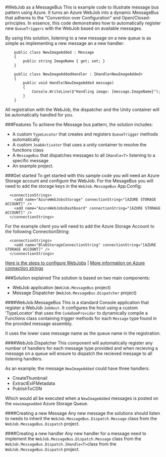 #WebJob as a MessageBus
This is example code to illustrate message bus pattern using Azure. It turns an Azure WebJob into a dynamic MessageBus that 
adheres to the "Convention over Configuration" and Open/Closed-principles. In essence, this code demonstrates how to automatically register 
new `QueueTriggers` with the WebJob based on available messages.

By using this solution, listening to a new message on a new queue is as simple as implementing a new message an a new handler:

```
    public class NewImageAdded : Message
    {
        public string ImageName { get; set; }
    }
```
```
    public class NewImageAddedHandler : IHandle<NewImageAdded>
    {
        public void Handle(NewImageAdded message)
        {
            Console.WriteLine($"Handling image: {message.ImageName}");
        }
    }
```

All registration with the WebJob, the dispatcher and the Unity container will be automatically handled for you.


###Features
To achieve the Message bus pattern, the solution includes:

- A custom `TypeLocator` that creates and registers `QueueTrigger` methods automatically
- A custom `JoabActivator` that uses a unity container to resolve the functions class
- A `MessageBus` that dispatches messages to all `IHandle<T>` listening to a specific message
- An example project. 

###Get started
To get started with this sample code you will need an Azure Storage account and configure the WebJob. For the MesageBus you will need to add 
    the storage keys in the `WebJob.MessageBus` App.Config:

```
  <connectionStrings>
    <add name="AzureWebJobsStorage" connectionString="[AZURE STORAGE ACCOUNT]" />
    <add name="AzureWebJobsDashboard" connectionString="[AZURE STORAGE ACCOUNT]" />
  </connectionStrings>
```
  For the example client you will need to add the Azure Storage Account to the following ConnectionString:
```
  <connectionStrings>
    <add name="BlobStorageConnectionString" connectionString="[AZURE STORAGE ACCOUNT]" />
  </connectionStrings>
```

[Here is the steps to configure WebJobs](https://azure.microsoft.com/en-us/documentation/articles/websites-dotnet-webjobs-sdk-get-started/#storage)
     | 
[More information on Azure connection strings](https://azure.microsoft.com/en-us/documentation/articles/storage-configure-connection-string/)

###Solution explained
The solution is based on two main components:

- WebJob application (`WebJob.MessageBus` project)
- Message Dispatcher (`WebJob.MessageBus.Dispatcher` project)

####WebJob.MessageBus
This is a standard Console application that register a WebJob `JobHost`. It configures the host using 
    a custom 'TypeLocator' that uses the `CodeDomProvider` to dynamically compile a Functions class
    containing trigger methods for each `Message` type found in the provided message assembly. 

It uses the lower case message name as the queue name in the registration. 

####WebJob.Dispatcher
This component will automatically register any number of handlers for each message type provided and 
    when recieving a message on a queue will ensure to dispatch the recieved message to all listening
    handlers. 

 As an example; the message `NewImageAdded` could have three handlers: 

- CreateThumbnail
- ExtractExIFMetadata
- PublishToCDN

 Which would all be executed when a `NewImageAdded` messages is posted on the `newimageadded` Azure Storage Queue.

####Creating a new Message
Any new message the solutions should listen to needs to inherit the `WebJob.MessageBus.Dispatch.Message` class from the `WebJob.MessageBus.Dispatch` project.

####Creating a new handler
Any new handler for a message need to implement the `WebJob.MessageBus.Dispatch.Message` class from the `WebJob.MessageBus.Dispatch.IHandle<T>`class from the `WebJob.MessageBus.Dispatch` project.

